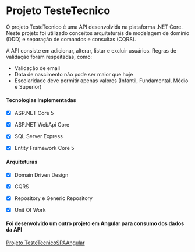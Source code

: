 # Projeto TesteTecnico

O projeto TesteTecnico é uma API desenvolvida na plataforma .NET Core. Neste projeto foi utilizado conceitos arquiteturais de modelagem de domínio (DDD) e separação de comandos e consultas (CQRS).

A API consiste em adicionar, alterar, listar e excluir usuários.
Regras de validação foram respeitadas, como:
- Validação de email
- Data de nascimento não pode ser maior que hoje
- Escolaridade deve permitir apenas valores (Infantil, Fundamental, Médio e Superior)


#### Tecnologias Implementadas
 - [x] ASP.NET Core 5
 - [x] ASP.NET WebApi Core
 - [x] SQL Server Express
 - [x] Entity Framework Core 5


 #### Arquiteturas
 - [x] Domain Driven Design
 - [x] CQRS
 - [x] Repository e Generic Repository
 - [x] Unit Of Work



 #### Foi desenvolvido um outro projeto em Angular para consumo dos dados da API
[Projeto TesteTecnicoSPAAngular](https://github.com/davansorodrigo/TesteTecnicoSPAAngular)
